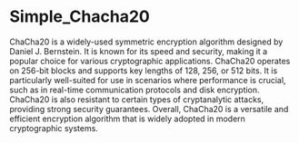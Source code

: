 # Simple_Chacha20

ChaCha20 is a widely-used symmetric encryption algorithm designed by Daniel J. Bernstein. It is known for its speed and security, making it a popular choice for various cryptographic applications. ChaCha20 operates on 256-bit blocks and supports key lengths of 128, 256, or 512 bits. It is particularly well-suited for use in scenarios where performance is crucial, such as in real-time communication protocols and disk encryption. ChaCha20 is also resistant to certain types of cryptanalytic attacks, providing strong security guarantees. Overall, ChaCha20 is a versatile and efficient encryption algorithm that is widely adopted in modern cryptographic systems.
